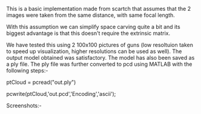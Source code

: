 This is a basic implementation made from scartch that assumes that the 2 images were taken from the same distance, with same focal length.

With this assumption we can simplify space carving quite a bit and its biggest advantage is that this doesn't require the extrinsic matrix.

We have tested this using 2 100x100 pictures of guns (low resoltuion taken to speed up visualization, higher resolutions can be used as well). The output model obtained was satisfactory. The model has also been saved as a ply file.
The ply file was further converted to pcd using MATLAB with the following steps:-

ptCloud = pcread("out.ply")

pcwrite(ptCloud,'out.pcd','Encoding','ascii');

Screenshots:-


